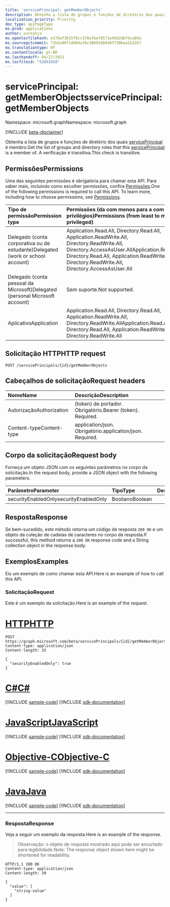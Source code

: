 ```yaml
---
title: 'servicePrincipal: getMemberObjects'
description: Obtenha a lista de grupos e funções de diretório dos quais essa entidade de serviço é membro.  A verificação é transitiva.
localization_priority: Priority
doc_type: apiPageType
ms.prod: applications
author: sureshja
ms.openlocfilehash: e379af3615f8cc178a7bef8571e4582dbf4ca0da
ms.sourcegitcommit: 71b5a96f14984a76c386934b648f730baa1b2357
ms.translationtype: HT
ms.contentlocale: pt-BR
ms.lasthandoff: 04/27/2021
ms.locfileid: "52051918"
---
```

# <a name="serviceprincipal-getmemberobjects"></a><span data-ttu-id="e5a5d-104">servicePrincipal: getMemberObjects</span><span class="sxs-lookup"><span data-stu-id="e5a5d-104">servicePrincipal: getMemberObjects</span></span>

<span data-ttu-id="e5a5d-105">Namespace: microsoft.graph</span><span class="sxs-lookup"><span data-stu-id="e5a5d-105">Namespace: microsoft.graph</span></span>

[!INCLUDE [beta-disclaimer](../../includes/beta-disclaimer.md)]

<span data-ttu-id="e5a5d-106">Obtenha a lista de grupos e funções de diretório dos quais [servicePrincipal](../resources/serviceprincipal.md) é membro.</span><span class="sxs-lookup"><span data-stu-id="e5a5d-106">Get the list of groups and directory roles that this [servicePrincipal](../resources/serviceprincipal.md) is a member of.</span></span>  <span data-ttu-id="e5a5d-107">A verificação é transitiva.</span><span class="sxs-lookup"><span data-stu-id="e5a5d-107">This check is transitive.</span></span>

## <a name="permissions"></a><span data-ttu-id="e5a5d-108">Permissões</span><span class="sxs-lookup"><span data-stu-id="e5a5d-108">Permissions</span></span>
<span data-ttu-id="e5a5d-p103">Uma das seguintes permissões é obrigatória para chamar esta API. Para saber mais, incluindo como escolher permissões, confira [Permissões](/graph/permissions-reference).</span><span class="sxs-lookup"><span data-stu-id="e5a5d-p103">One of the following permissions is required to call this API. To learn more, including how to choose permissions, see [Permissions](/graph/permissions-reference).</span></span>

|<span data-ttu-id="e5a5d-111">Tipo de permissão</span><span class="sxs-lookup"><span data-stu-id="e5a5d-111">Permission type</span></span>      | <span data-ttu-id="e5a5d-112">Permissões (da com menos para a com mais privilégios)</span><span class="sxs-lookup"><span data-stu-id="e5a5d-112">Permissions (from least to most privileged)</span></span>              |
|:--------------------|:---------------------------------------------------------|
|<span data-ttu-id="e5a5d-113">Delegado (conta corporativa ou de estudante)</span><span class="sxs-lookup"><span data-stu-id="e5a5d-113">Delegated (work or school account)</span></span> | <span data-ttu-id="e5a5d-114">Application.Read.All, Directory.Read.All, Application.ReadWrite.All, Directory.ReadWrite.All, Directory.AccessAsUser.All</span><span class="sxs-lookup"><span data-stu-id="e5a5d-114">Application.Read.All, Directory.Read.All, Application.ReadWrite.All, Directory.ReadWrite.All, Directory.AccessAsUser.All</span></span>    |
|<span data-ttu-id="e5a5d-115">Delegado (conta pessoal da Microsoft)</span><span class="sxs-lookup"><span data-stu-id="e5a5d-115">Delegated (personal Microsoft account)</span></span> | <span data-ttu-id="e5a5d-116">Sem suporte.</span><span class="sxs-lookup"><span data-stu-id="e5a5d-116">Not supported.</span></span>    |
|<span data-ttu-id="e5a5d-117">Aplicativo</span><span class="sxs-lookup"><span data-stu-id="e5a5d-117">Application</span></span> | <span data-ttu-id="e5a5d-118">Application.Read.All, Directory.Read.All, Application.ReadWrite.All, Directory.ReadWrite.All</span><span class="sxs-lookup"><span data-stu-id="e5a5d-118">Application.Read.All, Directory.Read.All, Application.ReadWrite.All, Directory.ReadWrite.All</span></span> |

## <a name="http-request"></a><span data-ttu-id="e5a5d-119">Solicitação HTTP</span><span class="sxs-lookup"><span data-stu-id="e5a5d-119">HTTP request</span></span>
<!-- { "blockType": "ignored" } -->
```http
POST /servicePrincipals/{id}/getMemberObjects

```
## <a name="request-headers"></a><span data-ttu-id="e5a5d-120">Cabeçalhos de solicitação</span><span class="sxs-lookup"><span data-stu-id="e5a5d-120">Request headers</span></span>
| <span data-ttu-id="e5a5d-121">Nome</span><span class="sxs-lookup"><span data-stu-id="e5a5d-121">Name</span></span>       | <span data-ttu-id="e5a5d-122">Descrição</span><span class="sxs-lookup"><span data-stu-id="e5a5d-122">Description</span></span>|
|:-----------|:----------|
| <span data-ttu-id="e5a5d-123">Autorização</span><span class="sxs-lookup"><span data-stu-id="e5a5d-123">Authorization</span></span> | <span data-ttu-id="e5a5d-p104">{token} de portador. Obrigatório.</span><span class="sxs-lookup"><span data-stu-id="e5a5d-p104">Bearer {token}. Required.</span></span>  |
| <span data-ttu-id="e5a5d-126">Content-type</span><span class="sxs-lookup"><span data-stu-id="e5a5d-126">Content-type</span></span> | <span data-ttu-id="e5a5d-p105">application/json. Obrigatório.</span><span class="sxs-lookup"><span data-stu-id="e5a5d-p105">application/json. Required.</span></span> |

## <a name="request-body"></a><span data-ttu-id="e5a5d-129">Corpo da solicitação</span><span class="sxs-lookup"><span data-stu-id="e5a5d-129">Request body</span></span>
<span data-ttu-id="e5a5d-130">Forneça um objeto JSON com os seguintes parâmetros no corpo da solicitação.</span><span class="sxs-lookup"><span data-stu-id="e5a5d-130">In the request body, provide a JSON object with the following parameters.</span></span>

| <span data-ttu-id="e5a5d-131">Parâmetro</span><span class="sxs-lookup"><span data-stu-id="e5a5d-131">Parameter</span></span>    | <span data-ttu-id="e5a5d-132">Tipo</span><span class="sxs-lookup"><span data-stu-id="e5a5d-132">Type</span></span>   |<span data-ttu-id="e5a5d-133">Descrição</span><span class="sxs-lookup"><span data-stu-id="e5a5d-133">Description</span></span>|
|:---------------|:--------|:----------|
|<span data-ttu-id="e5a5d-134">securityEnabledOnly</span><span class="sxs-lookup"><span data-stu-id="e5a5d-134">securityEnabledOnly</span></span>|<span data-ttu-id="e5a5d-135">Booliano</span><span class="sxs-lookup"><span data-stu-id="e5a5d-135">Boolean</span></span>||

## <a name="response"></a><span data-ttu-id="e5a5d-136">Resposta</span><span class="sxs-lookup"><span data-stu-id="e5a5d-136">Response</span></span>

<span data-ttu-id="e5a5d-137">Se bem-sucedido, este método retorna um código de resposta `200 OK` e um objeto da coleção de cadeias de caracteres no corpo da resposta.</span><span class="sxs-lookup"><span data-stu-id="e5a5d-137">If successful, this method returns a `200 OK` response code and a String collection object in the response body.</span></span>

## <a name="examples"></a><span data-ttu-id="e5a5d-138">Exemplos</span><span class="sxs-lookup"><span data-stu-id="e5a5d-138">Examples</span></span>
<span data-ttu-id="e5a5d-139">Eis um exemplo de como chamar esta API.</span><span class="sxs-lookup"><span data-stu-id="e5a5d-139">Here is an example of how to call this API.</span></span>
### <a name="request"></a><span data-ttu-id="e5a5d-140">Solicitação</span><span class="sxs-lookup"><span data-stu-id="e5a5d-140">Request</span></span>
<span data-ttu-id="e5a5d-141">Este é um exemplo da solicitação.</span><span class="sxs-lookup"><span data-stu-id="e5a5d-141">Here is an example of the request.</span></span>


# <a name="http"></a>[<span data-ttu-id="e5a5d-142">HTTP</span><span class="sxs-lookup"><span data-stu-id="e5a5d-142">HTTP</span></span>](#tab/http)
<!-- {
  "blockType": "request",
  "name": "serviceprincipal_getmemberobjects"
}-->
```http
POST https://graph.microsoft.com/beta/servicePrincipals/{id}/getMemberObjects
Content-type: application/json
Content-length: 33

{
  "securityEnabledOnly": true
}
```
# <a name="c"></a>[<span data-ttu-id="e5a5d-143">C#</span><span class="sxs-lookup"><span data-stu-id="e5a5d-143">C#</span></span>](#tab/csharp)
[!INCLUDE [sample-code](../includes/snippets/csharp/serviceprincipal-getmemberobjects-csharp-snippets.md)]
[!INCLUDE [sdk-documentation](../includes/snippets/snippets-sdk-documentation-link.md)]

# <a name="javascript"></a>[<span data-ttu-id="e5a5d-144">JavaScript</span><span class="sxs-lookup"><span data-stu-id="e5a5d-144">JavaScript</span></span>](#tab/javascript)
[!INCLUDE [sample-code](../includes/snippets/javascript/serviceprincipal-getmemberobjects-javascript-snippets.md)]
[!INCLUDE [sdk-documentation](../includes/snippets/snippets-sdk-documentation-link.md)]

# <a name="objective-c"></a>[<span data-ttu-id="e5a5d-145">Objective-C</span><span class="sxs-lookup"><span data-stu-id="e5a5d-145">Objective-C</span></span>](#tab/objc)
[!INCLUDE [sample-code](../includes/snippets/objc/serviceprincipal-getmemberobjects-objc-snippets.md)]
[!INCLUDE [sdk-documentation](../includes/snippets/snippets-sdk-documentation-link.md)]

# <a name="java"></a>[<span data-ttu-id="e5a5d-146">Java</span><span class="sxs-lookup"><span data-stu-id="e5a5d-146">Java</span></span>](#tab/java)
[!INCLUDE [sample-code](../includes/snippets/java/serviceprincipal-getmemberobjects-java-snippets.md)]
[!INCLUDE [sdk-documentation](../includes/snippets/snippets-sdk-documentation-link.md)]

---


### <a name="response"></a><span data-ttu-id="e5a5d-147">Resposta</span><span class="sxs-lookup"><span data-stu-id="e5a5d-147">Response</span></span>
<span data-ttu-id="e5a5d-148">Veja a seguir um exemplo da resposta.</span><span class="sxs-lookup"><span data-stu-id="e5a5d-148">Here is an example of the response.</span></span> 
><span data-ttu-id="e5a5d-149">Observação: o objeto de resposta mostrado aqui pode ser encurtado para legibilidade.</span><span class="sxs-lookup"><span data-stu-id="e5a5d-149">Note: The response object shown here might be shortened for readability.</span></span>
<!-- {
  "blockType": "response",
  "truncated": true,
  "@odata.type": "string",
  "isCollection": true
} -->
```http
HTTP/1.1 200 OK
Content-type: application/json
Content-length: 39

{
  "value": [
    "string-value"
  ]
}
```

<!-- uuid: 8fcb5dbc-d5aa-4681-8e31-b001d5168d79
2015-10-25 14:57:30 UTC -->
<!--
{
  "type": "#page.annotation",
  "description": "servicePrincipal: getMemberObjects",
  "keywords": "",
  "section": "documentation",
  "tocPath": "",
  "suppressions": [
  ]
}
-->



